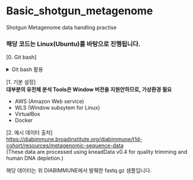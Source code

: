 # Basic_shotgun_metagenome
Shotgun Metagenome data handling practise  

### 해당 코드는 Linux(Ubuntu)를 바탕으로 진행됩니다.  

[0. Git bash]  
<details>
<summary>Git bash 활용</summary>
<div markdown="1">       

> Git bash 설치 후,  
> $ git config --global user.name "깃허브이름"  
> $ git config --global user.email "깃허브아이디"  
> $ git clone https://github.com/WoobeenJeong/Basic_shotgun_metagenome.git #깃허브 주소  
> 위 방식으로 작성하면 수정이 용이합니다.

</div>
</details>

[1. 기본 설정]  
**대부분의 유전체 분석 Tools은 Window 버전을 지원안하므로, 가상환경 필요**  
- AWS (Amazon Web service)  
- WLS (Window subsytem for Linux)  
- VirtualBox  
- Docker  

[2. 예시 데이터 출처]  
https://diabimmune.broadinstitute.org/diabimmune/t1d-cohort/resources/metagenomic-sequence-data  
(These data are processed using kneadData v0.4 for quality trimming and human DNA depletion.)

해당 데이터는 위 DIABIMMUNE에서 발췌한 fastq.gz 샘플입니다.  
